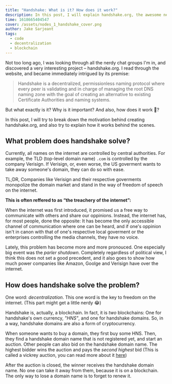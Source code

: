 ```yaml
---
title: "Handshake: What is it? How does it work?"
description: In this post, I will explain handshake.org, the awesome new experimental decentralized alternative to the DNS root zone.
time: 1618665404547
cover: /assets/nodes_1_handshake_cover.png
author: Jake Sarjeant
tags:
  - code
  - decentralization
  - blockchain
---
```


Not too long ago, I was looking through all the nerdy chat groups I'm in, and discovered a very interesting project – handshake.org. I read through the website, and became immediately intrigued by its premise:

> Handshake is a decentralized, permissionless naming protocol where every peer is validating and in charge of managing the root DNS naming zone with the goal of creating an alternative to existing Certificate Authorities and naming systems.

But what exactly is it? Why is it important? And also, how does it work 🤔?

In this post, I will try to break down the motivation behind creating handshake.org, and also try to explain how it works behind the scenes.

## What problem does handshake solve?
Currently, all names on the internet are controlled by central authorities. For example, the TLD (top-level domain name) `.com` is controlled by the company Verisign. If Verisign, or, even worse, the US goverment wants to take away someone's domain, they can do so with ease.

TL;DR, Companies like Verisign and their respective goverments monopolize the domain market and stand in the way of freedom of speech on the internet.

**This is often reffered to as “the treachery of the internet”:**

When the internet was first introduced, it promised us a free way to communicate with others and share our oppinions. Instead, the internet has, for most people, done the opposite: It has become the only accessible channel of communication where one can be heard, and if one's oppinion isn't in canon with that of one's respective local goverment or the enterprises controlling the media channels, they have no voice.

Lately, this problem has become more and more pronouced. One especially big event was the *parler shutdown*. Completely regardless of political view, I think this does not set a good precedent, and it also goes to show how much power companies like Amazon, Goolge and Verisign have over the internet.

## How does handshake solve the problem?
One word: *decentralization*. This one word is the key to freedom on the internet. (This part might get a little nerdy 😂)

Handshake is, actually, a blockchain. In fact, it is *two* blockchains: One for handshake's own currency, *"HNS"*, and one for handshake domains. So, in a way, handshake domains are also a form of cryptocurrency.

When someone wants to buy a domain, they first buy some HNS. Then, they find a handshake domain name that is not registered yet, and start an auction. Other people can also bid on the handshake domain name. The highest bidder wins the auction and pays the *second highest* bid (This is called a vickrey auction, you can read more about it [here](https://en.wikipedia.org/wiki/vickrey_auction))

After the auction is closed, the winner receives the handshake domain name. No one can take it away from them, because it is on a blockchain. The only way to lose a domain name is to forget to renew it.